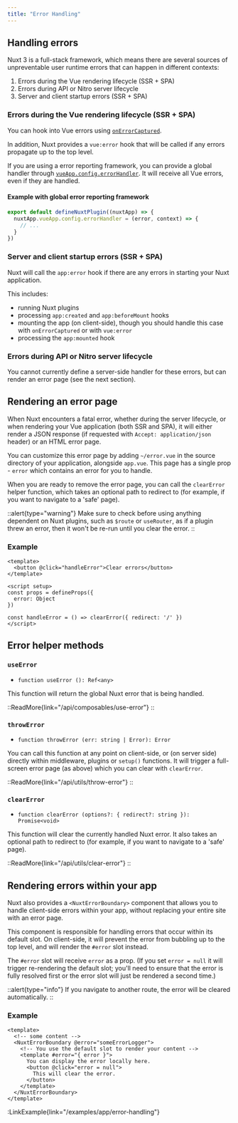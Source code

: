 ```yaml
---
title: "Error Handling"
---
```


## Handling errors

Nuxt 3 is a full-stack framework, which means there are several sources of unpreventable user runtime errors that can happen in different contexts:

1. Errors during the Vue rendering lifecycle (SSR + SPA)
1. Errors during API or Nitro server lifecycle
1. Server and client startup errors (SSR + SPA)

### Errors during the Vue rendering lifecycle (SSR + SPA)

You can hook into Vue errors using [`onErrorCaptured`](https://vuejs.org/api/composition-api-lifecycle.html#onerrorcaptured).

In addition, Nuxt provides a `vue:error` hook that will be called if any errors propagate up to the top level.

If you are using a error reporting framework, you can provide a global handler through [`vueApp.config.errorHandler`](https://vuejs.org/api/application.html#app-config-errorhandler). It will receive all Vue errors, even if they are handled.

#### Example with global error reporting framework

```js
export default defineNuxtPlugin((nuxtApp) => {
  nuxtApp.vueApp.config.errorHandler = (error, context) => {
    // ...
  }
})
```

### Server and client startup errors (SSR + SPA)

Nuxt will call the `app:error` hook if there are any errors in starting your Nuxt application.

This includes:

* running Nuxt plugins
* processing `app:created` and `app:beforeMount` hooks
* mounting the app (on client-side), though you should handle this case with `onErrorCaptured` or with `vue:error`
* processing the `app:mounted` hook

### Errors during API or Nitro server lifecycle

You cannot currently define a server-side handler for these errors, but can render an error page (see the next section).

## Rendering an error page

When Nuxt encounters a fatal error, whether during the server lifecycle, or when rendering your Vue application (both SSR and SPA), it will either render a JSON response (if requested with `Accept: application/json` header) or an HTML error page.

You can customize this error page by adding `~/error.vue` in the source directory of your application, alongside `app.vue`. This page has a single prop - `error` which contains an error for you to handle.

When you are ready to remove the error page, you can call the `clearError` helper function, which takes an optional path to redirect to (for example, if you want to navigate to a 'safe' page).

::alert{type="warning"}
Make sure to check before using anything dependent on Nuxt plugins, such as `$route` or `useRouter`, as if a plugin threw an error, then it won't be re-run until you clear the error.
::

### Example

```vue [error.vue]
<template>
  <button @click="handleError">Clear errors</button>
</template>

<script setup>
const props = defineProps({
  error: Object
})

const handleError = () => clearError({ redirect: '/' })
</script>
```

## Error helper methods

### `useError`

* `function useError (): Ref<any>`

This function will return the global Nuxt error that is being handled.

::ReadMore{link="/api/composables/use-error"}
::

### `throwError`

* `function throwError (err: string | Error): Error`

You can call this function at any point on client-side, or (on server side) directly within middleware, plugins or `setup()` functions. It will trigger a full-screen error page (as above) which you can clear with `clearError`.

::ReadMore{link="/api/utils/throw-error"}
::

### `clearError`

* `function clearError (options?: { redirect?: string }): Promise<void>`

This function will clear the currently handled Nuxt error. It also takes an optional path to redirect to (for example, if you want to navigate to a 'safe' page).

::ReadMore{link="/api/utils/clear-error"}
::

## Rendering errors within your app

Nuxt also provides a `<NuxtErrorBoundary>` component that allows you to handle client-side errors within your app, without replacing your entire site with an error page.

This component is responsible for handling errors that occur within its default slot. On client-side, it will prevent the error from bubbling up to the top level, and will render the `#error` slot instead.

The `#error` slot will receive `error` as a prop. (If you set `error = null` it will trigger re-rendering the default slot; you'll need to ensure that the error is fully resolved first or the error slot will just be rendered a second time.)

::alert{type="info"}
If you navigate to another route, the error will be cleared automatically.
::

### Example

```vue [pages/index.vue]
<template>
  <!-- some content -->
  <NuxtErrorBoundary @error="someErrorLogger">
    <!-- You use the default slot to render your content -->
    <template #error="{ error }">
      You can display the error locally here.
      <button @click="error = null">
        This will clear the error.
      </button>
    </template>
  </NuxtErrorBoundary>
</template>
```

:LinkExample{link="/examples/app/error-handling"}
